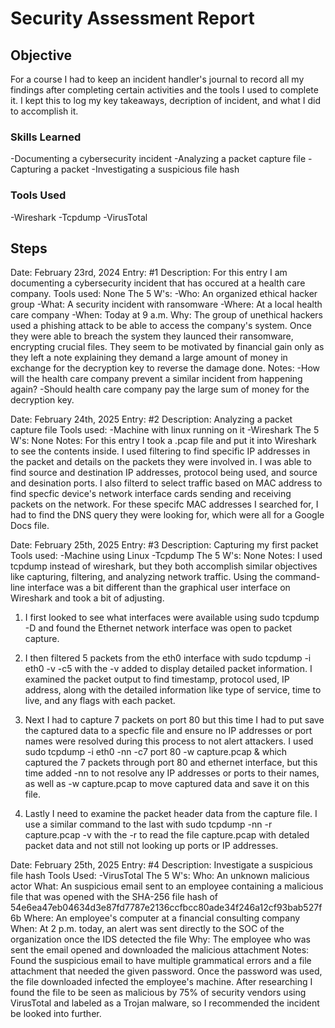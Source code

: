 # Security Assessment Report

## Objective

For a course I had to keep an incident handler's journal to record all my findings after completing certain activities and the tools I used to complete it. I kept this to log my key takeaways, decription of incident, and what I did to accomplish it.

### Skills Learned

-Documenting a cybersecurity incident
-Analyzing a packet capture file
-Capturing a packet
-Investigating a suspicious file hash

### Tools Used

-Wireshark
-Tcpdump
-VirusTotal

## Steps

Date: February 23rd, 2024
Entry: #1
Description: For this entry I am documenting a cybersecurity incident that has occured at a health care company.
Tools used: None
The 5 W's: 
-Who: An organized ethical hacker group
-What: A security incident with ransomware
-Where: At a local health care company
-When: Today at 9 a.m.
Why: The group of unethical hackers used a phishing attack to be able to access the company's system. Once they were able to breach the system they launced their ransomware, encrypting crucial files. They seem to be motivated by financial gain only as they left a note explaining they demand a large amount of money in exchange for the decryption key to reverse the damage done.
Notes: 
-How will the health care company prevent a similar incident from happening again?
-Should health care company pay the large sum of money for the decryption key. 


Date: February 24th, 2025
Entry: #2
Description: Analyzing a packet capture file
Tools used: 
-Machine with linux running on it
-Wireshark
The 5 W's: None
Notes: For this entry I took a .pcap file and put it into Wireshark to see the contents inside. I used filtering to find specific IP addresses in the packet and details on the packets they were involved in. I was able to find source and destination IP addresses, protocol being used, and source and desination ports. I also filterd to select traffic based on MAC address to find specfic device's network interface cards sending and receiving packets on the network. For these specifc MAC addresses I searched for, I had to find the DNS query they were looking for, which were all for a Google Docs file.


Date: February 25th, 2025
Entry: #3
Description: Capturing my first packet
Tools used:
-Machine using Linux
-Tcpdump
The 5 W's: None
Notes: I used tcpdump instead of wireshark, but they both accomplish similar objectives like capturing, filtering, and analyzing network traffic. Using the command-line interface was a bit different than the graphical user interface on Wireshark and took a bit of adjusting. 

1. I first looked to see what interfaces were available using  sudo tcpdump -D  and found the Ethernet network interface was open to packet capture. 

2. I then filtered 5 packets from the eth0 interface with  sudo tcpdump -i eth0 -v -c5   with the -v added to display detailed packet information. I examined the packet output to find timestamp, protocol used, IP address, along with the detailed information like type of service, time to live, and any flags with each packet. 

3. Next I had to capture 7 packets on port 80 but this time I had to put save the captured data to a specfic file and ensure no IP addresses or port names were resolved during this process to not alert attackers. I used  sudo tcpdump -i eth0 -nn -c7 port 80 -w capture.pcap &   which captured the 7 packets through port 80 and ethernet interface, but this time added -nn to not resolve any IP addresses or ports to their names, as well as  -w capture.pcap  to move captured data and save it on this file.

4. Lastly I need to examine the packet header data from the capture file. I use a similar command to the last with       sudo tcpdump -nn -r capture.pcap -v   with the -r to read the file capture.pcap with detaled packet data and not still not looking up ports or IP addresses.


Date: February 25th, 2025
Entry: #4
Description: Investigate a suspicious file hash
Tools Used:
-VirusTotal
The 5 W's: 
Who: An unknown malicious actor
What: An suspicious email sent to an employee containing a malicious file that was opened with the SHA-256 file hash of 54e6ea47eb04634d3e87fd7787e2136ccfbcc80ade34f246a12cf93bab527f6b
Where: An employee's computer at a financial consulting company
When: At 2 p.m. today, an alert was sent directly to the SOC of the organization once the IDS detected the file
Why: The employee who was sent the email opened and downloaded the malicious attachment
Notes:
Found the suspicious email to have multiple grammatical errors and a file attachment that needed the given password. Once the password was used, the file downloaded infected the employee's machine. After researching I found the file to be seen as malicious by 75% of security vendors using VirusTotal and labeled as a Trojan malware, so I recommended the incident be looked into further.


